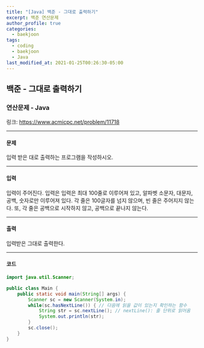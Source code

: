 ```yaml
---
title: "[Java] 백준 - 그대로 출력하기"
excerpt: 백준 연산문제
author_profile: true
categories: 
  - baekjoon
tags:
  - coding
  - baekjoon
  - Java
last_modified_at: 2021-01-25T00:26:30-05:00
---
```




## 백준 - 그대로 출력하기



### 연산문제 - Java

링크: <https://www.acmicpc.net/problem/11718>

***

#### 문제

입력 받은 대로 출력하는 프로그램을 작성하시오.

***

#### 입력

입력이 주어진다. 입력은 입력은 최대 100줄로 이루어져 있고, 알파벳 소문자, 대문자, 공백, 숫자로만 이루어져 있다. 각 줄은 100글자를 넘지 않으며, 빈 줄은 주어지지 않는다. 또, 각 줄은 공백으로 시작하지 않고, 공백으로 끝나지 않는다.

***

#### 출력

입력받은 그대로 출력한다.

***

#### 코드

```java
import java.util.Scanner;

public class Main {
    public static void main(String[] args) {
        Scanner sc = new Scanner(System.in);
        while(sc.hasNextLine()) { // 다음에 읽을 값이 있는지 확인하는 함수
            String str = sc.nextLine(); // nextLine(): 줄 단위로 읽어옴
            System.out.println(str);
        }
        sc.close();
    }
}

```



